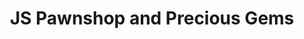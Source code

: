---
title: "JS Pawnshop and Precious Gems"
url: /paranaque/js-pawnshop-and-precious-gems/
shop: Leiher
---
